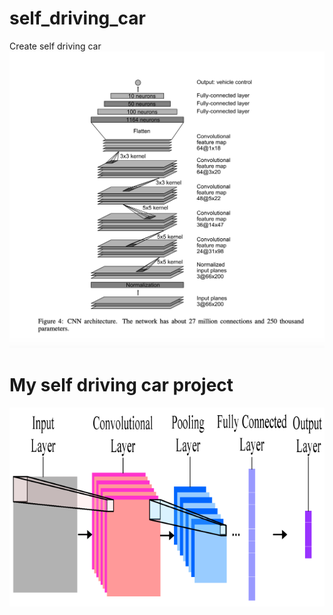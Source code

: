 # self_driving_car
Create self driving car
<img src="./img/1_2Z_8DB1ybUmRaHUsyi6bSA.png" alt="Neural network architectur"/>
# My self driving car project
<img src="./img/png.png" alt="CNN architectur"/>
